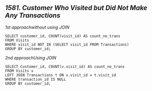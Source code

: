 *1581. Customer Who Visited but Did Not Make Any Transactions*
------------------------------------------

_1st approach_*without using JOIN*
```
SELECT customer_id, COUNT(visit_id) AS count_no_trans
FROM Visits
WHERE visit_id NOT IN (SELECT visit_id FROM Transactions)
GROUP BY customer_id;
```

_2nd approach_*Using JOIN*
```
SELECT Customer_id, COUNT(v.visit_id) AS count_no_trans
FROM Visits v
LEFT JOIN Transactions t ON v.visit_id = t.visit_id
WHERE transaction_id IS NULL
GROUP BY customer_id;
```
